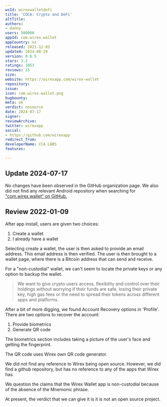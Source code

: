 ```yaml
---
wsId: wirexwalletdefi
title: 'COCA: Crypto and DeFi'
altTitle: 
authors:
- danny
users: 500000
appId: com.wirex.wallet
appCountry: nz
released: 2021-12-03
updated: 2024-08-29
version: 0.6.5
stars: 3.2
ratings: 1053
reviews: 15
size: 
website: https://wirexapp.com/wirex-wallet
repository: 
issue: 
icon: com.wirex.wallet.png
bugbounty: 
meta: ok
verdict: nosource
date: 2024-07-17
signer: 
reviewArchive: 
twitter: wirexapp
social:
- https://github.com/wirexapp
redirect_from: 
developerName: CCA LABS
features: 

---
```


## Update 2024-07-17

No changes have been observed in the GitHub organization page. We also did not find any relevant Android repository when searching for ["com.wirex.wallet" on GitHub.](https://github.com/search?q=%22com.wirex.wallet%22&type=code)

## Review 2022-01-09

After app install, users are given two choices:

1. Create a wallet 
2. I already have a wallet  

Selecting create a wallet, the user is then asked to provide an email address. This email address is then verified. The user is then brought to a wallet page, where there is a Bitcoin address that can send and receive.

For a "non-custodial" wallet, we can't seem to locate the private keys or any option to backup the wallet.

> We want to give crypto users access, flexibility and control over their holdings without worrying if their funds are safe, losing their private key, high gas fees or the need to spread their tokens across different apps and platforms.

After a bit of more digging, we found Account Recovery options in 'Profile'. There are two options to recover the account:

1. Provide biometrics
2. Generate QR code

The biometrics section includes taking a picture of the user's face and getting the fingerprint.

The QR code uses Wirex own QR code generator. 

We did not find any reference to Wirex being open source. However, we did find a github repository, but has no reference to any of the apps that Wirex has. 

We question the claims that the Wirex Wallet app is non-custodial because of the absence of the Mnemonic phrase. 

At present, the verdict that we can give it is it is not an open source project.





